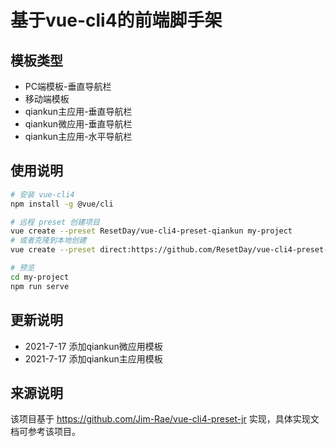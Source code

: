 # 基于vue-cli4的前端脚手架

## 模板类型

- PC端模板-垂直导航栏
- 移动端模板
- qiankun主应用-垂直导航栏
- qiankun微应用-垂直导航栏
- qiankun主应用-水平导航栏

## 使用说明

```bash
# 安装 vue-cli4
npm install -g @vue/cli

# 远程 preset 创建项目
vue create --preset ResetDay/vue-cli4-preset-qiankun my-project
# 或者克隆到本地创建
vue create --preset direct:https://github.com/ResetDay/vue-cli4-preset-qiankun.git my-project --clone

# 预览
cd my-project
npm run serve
```
## 更新说明

- 2021-7-17 添加qiankun微应用模板
- 2021-7-17 添加qiankun主应用模板


## 来源说明

该项目基于 https://github.com/Jim-Rae/vue-cli4-preset-jr 实现，具体实现文档可参考该项目。


